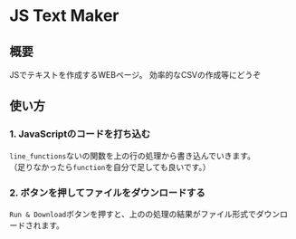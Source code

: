 # JS Text Maker
## 概要
JSでテキストを作成するWEBページ。
効率的なCSVの作成等にどうぞ

## 使い方
### 1. JavaScriptのコードを打ち込む
`line_functions`ないの関数を上の行の処理から書き込んでいきます。  
（足りなかったら`function`を自分で足しても良いです。）  

### 2. ボタンを押してファイルをダウンロードする
`Run & Download`ボタンを押すと、上のの処理の結果がファイル形式でダウンロードされます。  
